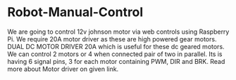 # Robot-Manual-Control
We are going to control 12v johnson motor via web controls using Raspberry Pi. We require 20A motor driver as these are high powered gear motors. DUAL DC MOTOR DRIVER 20A which is useful for these dc geared motors. We can control 2 motors or 4 when connected pair of two in parallel. Its is having 6 signal pins, 3 for each motor containing PWM, DIR and BRK. Read more about Motor driver on given link.
